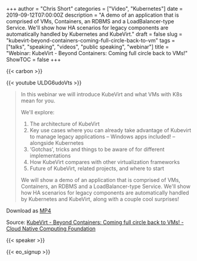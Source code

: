 +++
author = "Chris Short"
categories = ["Video", "Kubernetes"]
date = 2019-09-12T07:00:00Z
description = "A demo of an application that is comprised of VMs, Containers, an RDBMS and a LoadBalancer-type Service. We'll show how HA scenarios for legacy components are automatically handled by Kubernetes and KubeVirt."
draft = false
slug = "kubevirt-beyond-containers-coming-full-circle-back-to-vm"
tags = ["talks", "speaking", "videos", "public speaking", "webinar"]
title = "Webinar: KubeVirt - Beyond Containers: Coming full circle back to VMs!"
ShowTOC = false
+++

{{< carbon >}}

{{< youtube ULDG6udoVts >}}

> In this webinar we will introduce KubeVirt and what VMs with K8s mean for you.
>
> We'll explore:
>
> 1. The architecture of KubeVirt
> 1. Key use cases where you can already take advantage of Kubevirt to manage legacy applications – Windows apps included! – alongside Kubernetes
> 1. ‘Gotchas', tricks and things to be aware of for different implementations
> 1. How KubeVirt compares with other virtualization frameworks
> 1. Future of KubeVirt, related projects, and where to start
>
> We will show a demo of an application that is comprised of VMs, Containers, an RDBMS and a LoadBalancer-type Service. We'll show how HA scenarios for legacy components are automatically handled by Kubernetes and KubeVirt, along with a couple cool surprises!

Download as [MP4](https://cache.chrisshort.net/file/cache-chrisshort-net/KubeVirt-Beyond-Containers-Coming-full-circle-back-to-VMs.mp4)

Source: [KubeVirt - Beyond Containers: Coming full circle back to VMs! - Cloud Native Computing Foundation](https://www.cncf.io/online-programs/kubevirt-beyond-containers-coming-full-circle-back-to-vms/)  

{{< speaker >}}

{{< eo_signup >}}
